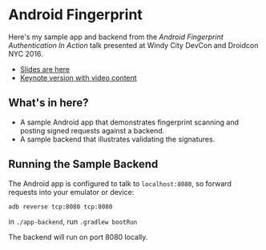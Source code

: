 # Android Fingerprint

Here's my sample app and backend from the _Android Fingerprint Authentication In Action_ talk presented at 
Windy City DevCon and Droidcon NYC 2016.

* [Slides are here](https://raw.githubusercontent.com/benoberkfell/android-fingerprint-demo/master/presentation/droidcon-talk.pdf)
* [Keynote version with video content](https://raw.githubusercontent.com/benoberkfell/android-fingerprint-demo/master/presentation/droidcon-talk.key)

## What's in here?

* A sample Android app that demonstrates fingerprint scanning and posting signed requests against a backend.
* A sample backend that illustrates validating the signatures. 

## Running the Sample Backend

The Android app is configured to talk to `localhost:8080`, so forward requests into your emulator or device:

`adb reverse tcp:8080 tcp:8080`

in `./app-backend`, run `.gradlew bootRun`

The backend will run on port 8080 locally.

